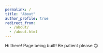 ```yaml
---
permalink: /
title: "About"
author_profile: true
redirect_from: 
  - /about/
  - /about.html
---
```

Hi there! Page being built! Be patient please 🙃
